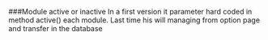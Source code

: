 ###Module active or inactive
In a first version it parameter hard coded in method active() each module. Last time his will managing from option page and transfer in the database